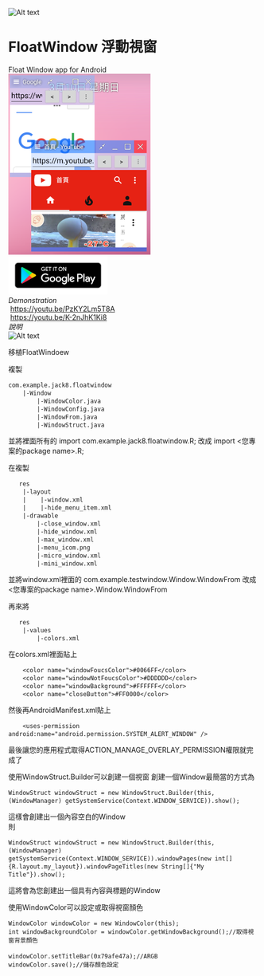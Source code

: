 ![Alt text](app/src/main/res/drawable/icom.png)
# FloatWindow 浮動視窗
Float Window app for Android\
![Alt text](Demonstration.png)
\
[<img src="google-play-badge.png" width="200"></img>](https://play.google.com/store/apps/details?id=com.jack850628.floatwindow)
 \
*Demonstration*\
  https://youtu.be/PzKY2Lm5T8A \
  https://youtu.be/K-2nJhK1Ki8 
  \
  *說明*\
  ![Alt text](Demonstration2.png)


移植FloatWindoew

複製
```
com.example.jack8.floatwindow
    |-Window
        |-WindowColor.java
        |-WindowConfig.java
        |-WindowFrom.java
        |-WindowStruct.java
```
並將裡面所有的 import com.example.jack8.floatwindow.R; 改成 import <您專案的package name>.R;

在複製
```
   res
    |-layout
    |    |-window.xml
    |    |-hide_menu_item.xml
    |-drawable
        |-close_window.xml
        |-hide_window.xml
        |-max_window.xml
        |-menu_icom.png
        |-micro_window.xml
        |-mini_window.xml
```
並將window.xml裡面的 com.example.testwindow.Window.WindowFrom 改成 <您專案的package name>.Window.WindowFrom

再來將
```
   res
    |-values
        |-colors.xml
```
在colors.xml裡面貼上
```
    <color name="windowFoucsColor">#0066FF</color>
    <color name="windowNotFoucsColor">#DDDDDD</color>
    <color name="windowBackground">#FFFFFF</color>
    <color name="closeButton">#FF0000</color>
```

然後再AndroidManifest.xml貼上
```
    <uses-permission android:name="android.permission.SYSTEM_ALERT_WINDOW" />
```

最後讓您的應用程式取得ACTION_MANAGE_OVERLAY_PERMISSION權限就完成了


使用WindowStruct.Builder可以創建一個視窗
創建一個Window最簡當的方式為
```
WindowStruct windowStruct = new WindowStruct.Builder(this,(WindowManager) getSystemService(Context.WINDOW_SERVICE)).show();
```
這樣會創建出一個內容空白的Window \
則
```
WindowStruct windowStruct = new WindowStruct.Builder(this,(WindowManager) getSystemService(Context.WINDOW_SERVICE)).windowPages(new int[]{R.layout.my_layout}).windowPageTitles(new String[]{"My Title"}).show();
```
這將會為您創建出一個具有內容與標題的Window

使用WindowColor可以設定或取得視窗顏色
```
WindowColor windowColor = new WindowColor(this);
int windowBackgroundColor = windowColor.getWindowBackground();//取得視窗背景顏色

windowColor.setTitleBar(0x79afe47a);//ARGB
windowColor.save();//儲存顏色設定
```

